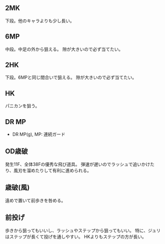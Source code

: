 ## 2MK

下段。他のキャラよりも少し長い。

## 6MP

中段。中足の外から狙える。
隙が大きいので必ず当てたい。

## 2HK

下段。6MPと同じ間合いで狙える。
隙が大きいので必ず当てたい。

## HK

パニカンを狙う。

## DR MP

- DR MP(g), MP: 連続ガード

## OD歳破

発生11F、全体38Fの優秀な飛び道具。
弾速が遅いのでラッシュで追いかけたり、風刃を溜めたりして有利に進められる。

## 歳破(風)

遠めで置いて前歩きを咎める。

## 前投げ

歩きから狙ってもいいし、ラッシュやステップから狙ってもいい。
特に、ジュリはステップが長くて投げを通しやすい。
HKよりもステップの方が長い。
